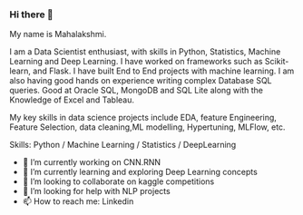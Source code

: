 ### Hi there 👋

My name is Mahalakshmi.

I am a Data Scientist enthusiast, with skills in Python, Statistics, Machine Learning and Deep Learning. I have worked on frameworks such as Scikit-learn, and Flask. I have built End to End projects with machine learning. I am also having good hands on experience writing complex Database SQL queries. Good at Oracle SQL, MongoDB and SQL Lite along with the Knowledge of Excel and Tableau.

My key skills in data science projects include EDA, feature Engineering, Feature Selection, data cleaning,ML modelling, Hypertuning, MLFlow, etc.

Skills: Python / Machine Learning / Statistics / DeepLearning

- 🔭 I’m currently working on CNN.RNN
- 🌱 I’m currently learning and exploring Deep Learning concepts
- 👯 I’m looking to collaborate on kaggle competitions
- 🤔 I’m looking for help with NLP projects
- 📫 How to reach me: Linkedin
